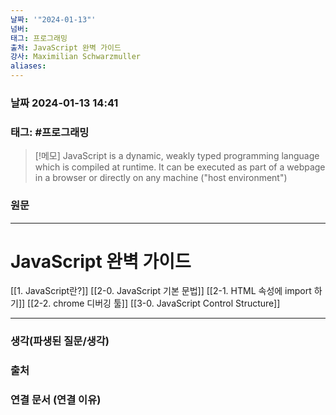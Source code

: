 ```yaml
---
날짜: '"2024-01-13"'
넘버: 
태그: 프로그래밍
출처: JavaScript 완벽 가이드
강사: Maximilian Schwarzmuller
aliases:
---
```

### 날짜  2024-01-13 14:41

### 태그: #프로그래밍 

>[!메모]
> JavaScript is a dynamic, weakly typed programming language which is compiled at runtime. It can be executed as part of a webpage in a browser or directly on any machine ("host environment")

### 원문
---
# JavaScript 완벽 가이드
[[1. JavaScript란?]]
[[2-0. JavaScript 기본 문법]]
[[2-1. HTML 속성에 import 하기]]
[[2-2. chrome 디버깅 툴]]
[[3-0. JavaScript Control Structure]]




---
### 생각(파생된 질문/생각)

### 출처

### 연결 문서 (연결 이유)
